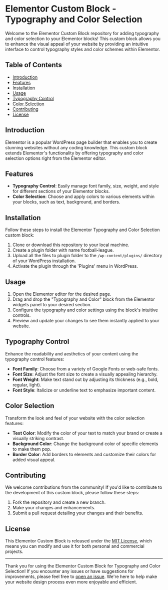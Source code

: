 # Elementor Custom Block - Typography and Color Selection


Welcome to the Elementor Custom Block repository for adding typography and color selection to your Elementor blocks! This custom block allows you to enhance the visual appeal of your website by providing an intuitive interface to control typography styles and color schemes within Elementor.

## Table of Contents

- [Introduction](#introduction)
- [Features](#features)
- [Installation](#installation)
- [Usage](#usage)
- [Typography Control](#typography-control)
- [Color Selection](#color-selection)
- [Contributing](#contributing)
- [License](#license)

## Introduction

Elementor is a popular WordPress page builder that enables you to create stunning websites without any coding knowledge. This custom block extends Elementor's functionality by offering typography and color selection options right from the Elementor editor.

## Features

- **Typography Control**: Easily manage font family, size, weight, and style for different sections of your Elementor blocks.
- **Color Selection**: Choose and apply colors to various elements within your blocks, such as text, background, and borders.

## Installation

Follow these steps to install the Elementor Typography and Color Selection custom block:

1. Clone or download this repository to your local machine.
2. Create a plugin folder with name football-league.
3. Upload all the files to plugin folder to the `/wp-content/plugins/` directory of your WordPress installation.
4. Activate the plugin through the 'Plugins' menu in WordPress.

## Usage

1. Open the Elementor editor for the desired page.
2. Drag and drop the "Typography and Color" block from the Elementor widgets panel to your desired section.
3. Configure the typography and color settings using the block's intuitive controls.
4. Preview and update your changes to see them instantly applied to your website.

## Typography Control

Enhance the readability and aesthetics of your content using the typography control features:

- **Font Family**: Choose from a variety of Google Fonts or web-safe fonts.
- **Font Size**: Adjust the font size to create a visually appealing hierarchy.
- **Font Weight**: Make text stand out by adjusting its thickness (e.g., bold, regular, light).
- **Font Style**: Italicize or underline text to emphasize important content.

## Color Selection

Transform the look and feel of your website with the color selection features:

- **Text Color**: Modify the color of your text to match your brand or create a visually striking contrast.
- **Background Color**: Change the background color of specific elements to make them pop.
- **Border Color**: Add borders to elements and customize their colors for added visual appeal.

## Contributing

We welcome contributions from the community! If you'd like to contribute to the development of this custom block, please follow these steps:

1. Fork the repository and create a new branch.
2. Make your changes and enhancements.
3. Submit a pull request detailing your changes and their benefits.

## License

This Elementor Custom Block is released under the [MIT License](LICENSE), which means you can modify and use it for both personal and commercial projects.

---

Thank you for using the Elementor Custom Block for Typography and Color Selection! If you encounter any issues or have suggestions for improvements, please feel free to [open an issue](https://github.com/your/repository/issues). We're here to help make your website design process even more enjoyable and efficient.
